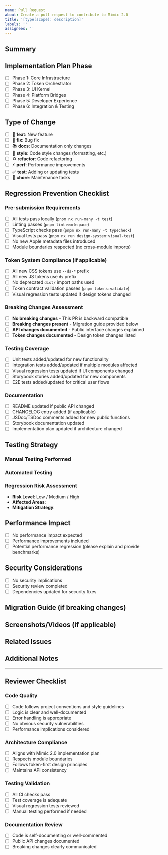 ```yaml
---
name: Pull Request
about: Create a pull request to contribute to Mimic 2.0
title: '[type(scope): description]'
labels: ''
assignees: ''
---
```


## Summary

<!-- Brief description of what this PR accomplishes and why it's needed -->

## Implementation Plan Phase

<!-- Which phase of the Mimic 2.0 implementation plan does this target? -->

- [ ] Phase 1: Core Infrastructure
- [ ] Phase 2: Token Orchestrator
- [ ] Phase 3: UI Kernel
- [ ] Phase 4: Platform Bridges
- [ ] Phase 5: Developer Experience
- [ ] Phase 6: Integration & Testing

## Type of Change

- [ ] 🚀 **feat**: New feature
- [ ] 🐛 **fix**: Bug fix
- [ ] 📚 **docs**: Documentation only changes
- [ ] 🎨 **style**: Code style changes (formatting, etc.)
- [ ] ♻️ **refactor**: Code refactoring
- [ ] ⚡ **perf**: Performance improvements
- [ ] ✅ **test**: Adding or updating tests
- [ ] 🔧 **chore**: Maintenance tasks

## Regression Prevention Checklist

### Pre-submission Requirements

- [ ] All tests pass locally (`pnpm nx run-many -t test`)
- [ ] Linting passes (`pnpm lint:workspace`)
- [ ] TypeScript checks pass (`pnpm nx run-many -t typecheck`)
- [ ] Visual tests pass (`pnpm nx run design-system:visual-test`)
- [ ] No new Apple metadata files introduced
- [ ] Module boundaries respected (no cross-module imports)

### Token System Compliance (if applicable)

- [ ] All new CSS tokens use `--ds-*` prefix
- [ ] All new JS tokens use `ds` prefix
- [ ] No deprecated `dist/` import paths used
- [ ] Token contract validation passes (`pnpm tokens:validate`)
- [ ] Visual regression tests updated if design tokens changed

### Breaking Changes Assessment

- [ ] **No breaking changes** - This PR is backward compatible
- [ ] **Breaking changes present** - Migration guide provided below
- [ ] **API changes documented** - Public interface changes explained
- [ ] **Token changes documented** - Design token changes listed

### Testing Coverage

- [ ] Unit tests added/updated for new functionality
- [ ] Integration tests added/updated if multiple modules affected
- [ ] Visual regression tests updated if UI components changed
- [ ] Storybook stories added/updated for new components
- [ ] E2E tests added/updated for critical user flows

### Documentation

- [ ] README updated if public API changed
- [ ] CHANGELOG entry added (if applicable)
- [ ] JSDoc/TSDoc comments added for new public functions
- [ ] Storybook documentation updated
- [ ] Implementation plan updated if architecture changed

## Testing Strategy

### Manual Testing Performed
<!-- Describe what manual testing was done -->

### Automated Testing
<!-- List the specific tests that cover this change -->

### Regression Risk Assessment

- **Risk Level**: Low / Medium / High
- **Affected Areas**:
- **Mitigation Strategy**:

## Performance Impact

- [ ] No performance impact expected
- [ ] Performance improvements included
- [ ] Potential performance regression (please explain and provide benchmarks)

## Security Considerations

- [ ] No security implications
- [ ] Security review completed
- [ ] Dependencies updated for security fixes

## Migration Guide (if breaking changes)

<!-- If this PR includes breaking changes, provide a clear migration guide -->

## Screenshots/Videos (if applicable)

<!-- Add screenshots or videos showing the changes, especially for UI changes -->

## Related Issues

<!-- Link any related issues, e.g., "Closes #123" or "Relates to #456" -->

## Additional Notes

<!-- Any additional information that reviewers should know -->

---

## Reviewer Checklist

### Code Quality

- [ ] Code follows project conventions and style guidelines
- [ ] Logic is clear and well-documented
- [ ] Error handling is appropriate
- [ ] No obvious security vulnerabilities
- [ ] Performance implications considered

### Architecture Compliance

- [ ] Aligns with Mimic 2.0 implementation plan
- [ ] Respects module boundaries
- [ ] Follows token-first design principles
- [ ] Maintains API consistency

### Testing Validation

- [ ] All CI checks pass
- [ ] Test coverage is adequate
- [ ] Visual regression tests reviewed
- [ ] Manual testing performed if needed

### Documentation Review

- [ ] Code is self-documenting or well-commented
- [ ] Public API changes documented
- [ ] Breaking changes clearly communicated
